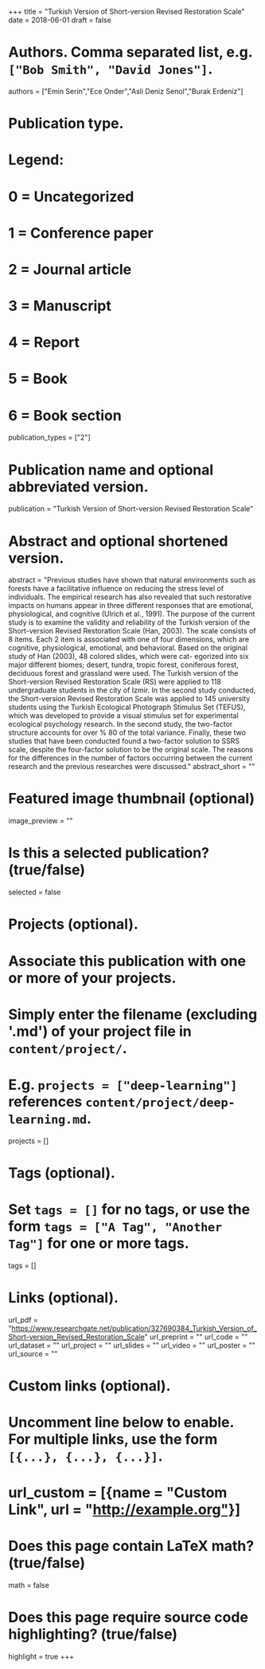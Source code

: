 +++
title = "Turkish Version of Short-version Revised Restoration Scale"
date = 2018-06-01
draft = false

# Authors. Comma separated list, e.g. `["Bob Smith", "David Jones"]`.
authors = ["Emin Serin","Ece Onder","Asli Deniz Senol","Burak Erdeniz"]

# Publication type.
# Legend:
# 0 = Uncategorized
# 1 = Conference paper
# 2 = Journal article
# 3 = Manuscript
# 4 = Report
# 5 = Book
# 6 = Book section
publication_types = ["2"]

# Publication name and optional abbreviated version.
publication = "Turkish Version of Short-version Revised Restoration Scale"

# Abstract and optional shortened version.
abstract = "Previous studies have shown that natural environments such as forests have a facilitative influence on reducing the stress level of individuals. The empirical research has also revealed that such restorative impacts on humans appear in three different responses that are emotional, physiological, and cognitive (Ulrich et al., 1991). The purpose of the current study is to examine the validity and reliability of the Turkish version of the Short-version Revised Restoration Scale (Han, 2003). The scale consists of 8 items. Each 2 item is associated with one of four dimensions, which are cognitive, physiological, emotional, and behavioral. Based on the original study of Han (2003), 48 colored slides, which were cat- egorized into six major different biomes; desert, tundra, tropic forest, coniferous forest, deciduous forest and grassland were used. The Turkish version of the Short-version Revised Restoration Scale (RS) were applied to 118 undergraduate students in the city of Izmir. In the second study conducted, the Short-version Revised Restoration Scale was applied to 145 university students using the Turkish Ecological Photograph Stimulus Set (TEFUS), which was developed to provide a visual stimulus set for experimental ecological psychology research. In the second study, the two-factor structure accounts for over % 80 of the total variance. Finally, these two studies that have been conducted found a two-factor solution to SSRS scale, despite the four-factor solution to be the original scale. The reasons for the differences in the number of factors occurring between the current research and the previous researches were discussed."
abstract_short = ""

# Featured image thumbnail (optional)
image_preview = ""

# Is this a selected publication? (true/false)
selected = false

# Projects (optional).
#   Associate this publication with one or more of your projects.
#   Simply enter the filename (excluding '.md') of your project file in `content/project/`.
#   E.g. `projects = ["deep-learning"]` references `content/project/deep-learning.md`.
projects = []

# Tags (optional).
#   Set `tags = []` for no tags, or use the form `tags = ["A Tag", "Another Tag"]` for one or more tags.
tags = []

# Links (optional).
url_pdf = "https://www.researchgate.net/publication/327690384_Turkish_Version_of_Short-version_Revised_Restoration_Scale"
url_preprint = ""
url_code = ""
url_dataset = ""
url_project = ""
url_slides = ""
url_video = ""
url_poster = ""
url_source = ""

# Custom links (optional).
#   Uncomment line below to enable. For multiple links, use the form `[{...}, {...}, {...}]`.
# url_custom = [{name = "Custom Link", url = "http://example.org"}]

# Does this page contain LaTeX math? (true/false)
math = false

# Does this page require source code highlighting? (true/false)
highlight = true
+++
